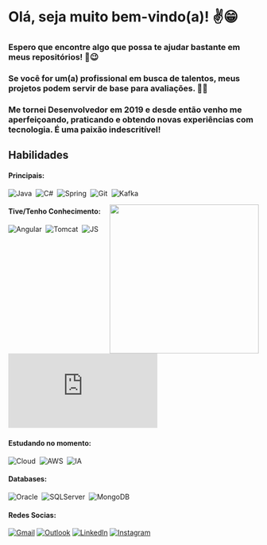 # Olá, ​seja muito bem-vindo(a)! ✌️​😁

### Espero que encontre algo que possa te ajudar bastante em meus repositórios! 👊​😉​

### Se você for um(a) profissional em busca de talentos, meus projetos podem servir de base para avaliações. 🧑‍💻​

### Me tornei Desenvolvedor em 2019 e desde então venho me aperfeiçoando, praticando e obtendo novas experiências com tecnologia. É uma paixão indescritível!

## Habilidades

#### Principais:

![Java](https://img.icons8.com/?size=100&id=lTKW3iI3wIT0&format=png&color=000000)&nbsp;
![C#](https://img.icons8.com/?size=100&id=Fycm8TUhWmFU&format=png&color=000000)&nbsp;
![Spring](https://img.icons8.com/?size=100&id=90519&format=png&color=000000)&nbsp;
![Git](https://img.icons8.com/?size=100&id=20906&format=png&color=000000)&nbsp;
![Kafka](https://img.icons8.com/?size=100&id=fOhLNqGJsUbJ&format=png&color=000000)&nbsp;

<img src="https://img.freepik.com/free-photo/cyber-security-expert-working-with-technology-neon-lights_23-2151645607.jpg" min-width="300px" max-width="300px" width="300px" align="right">

#### Tive/Tenho Conhecimento:

![Angular](https://img.icons8.com/?size=100&id=l9a5tcSnBwcf&format=png&color=000000)&nbsp;
![Tomcat](https://img.icons8.com/?size=100&id=QFcVqyh6lBh6&format=png&color=000000)&nbsp;
![JS](https://img.icons8.com/?size=100&id=108784&format=png&color=000000)&nbsp;
![Primefaces](https://www.primefaces.org/showcase/javax.faces.resource/images/primefaces-logo.svg.xhtml?ln=showcase)&nbsp;

#### Estudando no momento:

![Cloud](https://img.icons8.com/?size=100&id=swdw0vekxi8h&format=png&color=000000)&nbsp;
![AWS](https://img.icons8.com/?size=100&id=33039&format=png&color=000000)&nbsp;
![IA](https://img.icons8.com/?size=100&id=97384&format=png&color=000000)&nbsp;

#### Databases:

![Oracle](https://img.icons8.com/?size=100&id=39913&format=png&color=000000)&nbsp;
![SQLServer](https://img.icons8.com/?size=100&id=13406&format=png&color=000000)&nbsp;
![MongoDB](https://img.icons8.com/?size=100&id=bosfpvRzNOG8&format=png&color=000000)&nbsp;

#### Redes Socias:

<div>
  <a href="mailto:felipenascimento411@gmail.com"><img src="https://img.icons8.com/?size=100&id=P7UIlhbpWzZm&format=png&color=000000" title="Gmail" target="_blank"></a>
  <a href="mailto:felipenascimento26@outlook.com"><img src="https://img.icons8.com/?size=100&id=ut6gQeo5pNqf&format=png&color=000000" title="Outlook" target="_blank"></a>
  <a href="https://www.linkedin.com/in/feehnscmnt/"><img src="https://img.icons8.com/?size=100&id=xuvGCOXi8Wyg&format=png&color=000000" title="LinkedIn" target="_blank"></a>
  <a href="https://www.instagram.com/feehnscmnt/"><img src="https://img.icons8.com/?size=100&id=Xy10Jcu1L2Su&format=png&color=000000" title="Instagram" target="_blank"></a>
</div>
